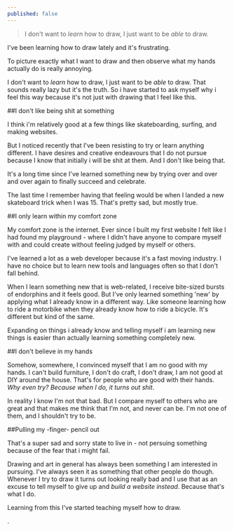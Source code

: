 ```yaml
---
published: false
---
```




> I don't want to _learn_ how to draw, I just want to be _able_ to draw.

I've been learning how to draw lately and it's frustrating.

To picture exactly what I want to draw and then observe what my hands actually do is really annoying.

I don't want to _learn_ how to draw, I just want to be _able_ to draw. That sounds really lazy but it's the truth. So i have started to ask myself why i feel this way because it's not just with drawing that I feel like this.

##I don't like being shit at something

I think i'm relatively good at a few things like skateboarding, surfing, and making websites.

But I noticed recently that I've been resisting to try or learn anything different. I have desires and creative endeavours that I do not pursue because I know that initially i will be shit at them. And I don't like being that.

It's a long time since I've learned something new by trying over and over and over again to finally succeed and celebrate.

The last time I remember having that feeling would be when I landed a new skateboard trick when I was 15. That's pretty sad, but mostly true.

##I only learn within my comfort zone

My comfort zone is the internet. Ever since I built my first website I felt like I had found my playground - where I didn't have anyone to compare myself with and could create without feeling judged by myself or others.

I've learned a lot as a web developer because it's a fast moving industry. I have no choice but to learn new tools and languages often so that I don't fall behind.

When I learn something new that is web-related, I receive bite-sized bursts of endorphins and it feels good. But I've only learned something 'new' by applying what I already know in a different way. Like someone learning how to ride a motorbike when they already know how to ride a bicycle. It's different but kind of the same.

Expanding on things i already know and telling myself i am learning new things is easier than actually learning something completely new.

##I don't believe in my hands

Somehow, somewhere, I convinced myself that I am no good with my hands. I can't build furniture, I don't do craft, I don't draw, I am not good at DIY around the house. That's for people who are good with their hands. _Why even try? Because when I do, it turns out shit_.

In reality I know I'm not that bad. But I compare myself to others who are great and that makes me think that I'm not, and never can be. I'm not one of them, and I shouldn't try to be.

##Pulling my -finger- pencil out

That's a super sad and sorry state to live in - not persuing something because of the fear that i might fail.

Drawing and art in general has always been something I am interested in pursuing. I've always seen it as something that other people do though. Whenever I try to draw it turns out looking really bad and I use that as an excuse to tell myself to give up and _build a website instead_. Because that's what I do.

Learning from this I've started teaching myself how to draw.

.

